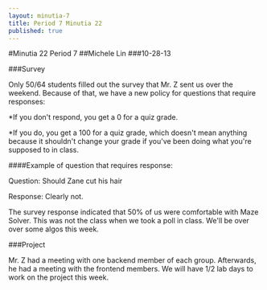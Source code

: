 ```yaml
---
layout: minutia-7
title: Period 7 Minutia 22
published: true
---
```


#Minutia 22 Period 7 
##Michele Lin
###10-28-13

###Survey

Only 50/64 students filled out the survey that Mr. Z sent us over the weekend. Because of that, we have a new policy for questions that require responses:

*If you don't respond, you get a 0 for a quiz grade.

*If you do, you get a 100 for a quiz grade, which doesn't mean anything because it shouldn't change your grade if you've been doing what you're supposed to in class.
 
####Example of question that requires response:

Question: Should Zane cut his hair

Response: Clearly not.

The survey response indicated that 50% of us were comfortable with Maze Solver. This was not the class when we took a poll in class. We'll be over over some algos this week.

###Project

Mr. Z had a meeting with one backend member of each group. Afterwards, he had a meeting with the frontend members. We will have 1/2 lab days to work on the project this week.